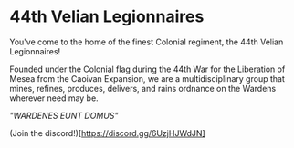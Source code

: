 # 44th Velian Legionnaires

You've come to the home of the finest Colonial regiment, the 44th Velian Legionnaires!

Founded under the Colonial flag during the 44th War for the Liberation of Mesea from the Caoivan Expansion, we are a multidisciplinary group that mines, refines, produces, delivers, and rains ordnance on the Wardens wherever need may be.

_"WARDENES EUNT DOMUS"_

(Join the discord!)[https://discord.gg/6UzjHJWdJN]
